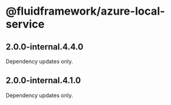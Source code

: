 # @fluidframework/azure-local-service

## 2.0.0-internal.4.4.0

Dependency updates only.

## 2.0.0-internal.4.1.0

Dependency updates only.
